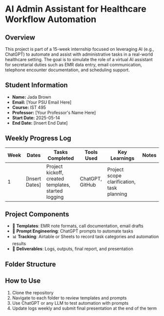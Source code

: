 # AI Admin Assistant for Healthcare Workflow Automation

## Overview
This project is part of a 15-week internship focused on leveraging AI (e.g., ChatGPT) to automate and assist with administrative tasks in a real-world healthcare setting. The goal is to simulate the role of a virtual AI assistant for secretarial duties such as EMR data entry, email communication, telephone encounter documentation, and scheduling support.

## Student Information
- **Name:** Jada Brown
- **Email:** [Your PSU Email Here]
- **Course:** IST 495
- **Professor:** [Your Professor's Name Here]
- **Start Date:** 2025-05-14
- **End Date:** [Insert End Date]

## Weekly Progress Log
| Week | Dates | Tasks Completed | Tools Used | Key Learnings | Notes |
|------|-------|------------------|------------|----------------|-------|
| 1    | [Insert Dates] | Project kickoff, created templates, started logging | ChatGPT, GitHub | Project scope clarification, task planning | |

## Project Components
- 📄 **Templates**: EMR note formats, call documentation, email drafts  
- 🧠 **Prompt Engineering**: ChatGPT prompts to automate tasks  
- 📊 **Tracking**: Airtable or Sheets to record task categories and automation results  
- 📂 **Deliverables**: Logs, outputs, final report, and presentation  

## Folder Structure

## How to Use
1. Clone the repository  
2. Navigate to each folder to review templates and prompts  
3. Use ChatGPT or any LLM to test automation with prompts  
4. Update logs weekly and submit final presentation at the end of the term
